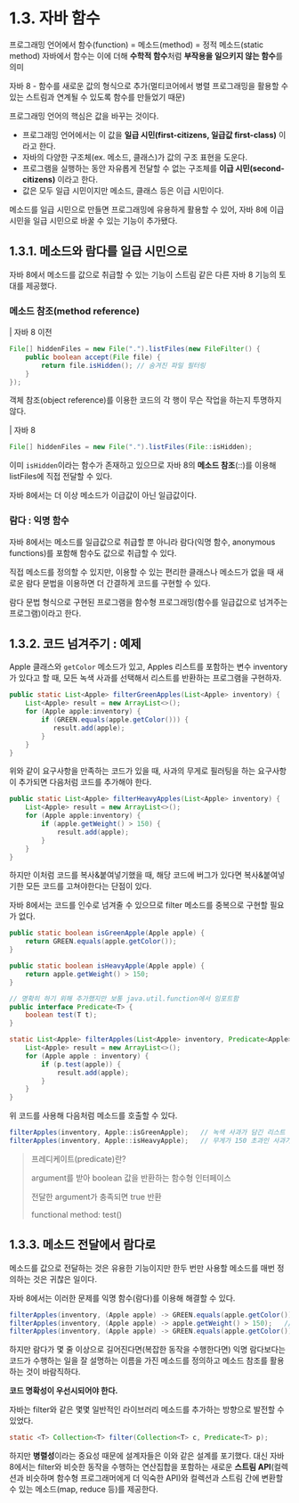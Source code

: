 # 1.3. 자바 함수

프로그래밍 언어에서 함수(function) = 메소드(method) = 정적 메소드(static method)
자바에서 함수는 이에 더해 **수학적 함수**처럼 **부작용을 일으키지 않는 함수**를 의미

자바 8 - 함수를 새로운 값의 형식으로 추가(멀티코어에서 병렬 프로그래밍을 활용할 수 있는 스트림과 연계될 수 있도록 함수를 만들었기 때문)

프로그래밍 언어의 핵심은 값을 바꾸는 것이다.

- 프로그래밍 언어에서는 이 값을 **일급 시민(first-citizens, 일급값 first-class)** 이라고 한다.
- 자바의 다양한 구조체(ex. 메소드, 클래스)가 값의 구조 표현을 도운다.
- 프로그램을 실행하는 동안 자유롭게 전달할 수 없는 구조체를 **이급 시민(second-citizens)** 이라고 한다.
- 값은 모두 일급 시민이지만 메소드, 클래스 등은 이급 시민이다.

메소드를 일급 시민으로 만들면 프로그래밍에 유용하게 활용할 수 있어, 자바 8에 이급 시민을 일급 시민으로 바꿀 수 있는 기능이 추가됐다.

## 1.3.1. 메소드와 람다를 일급 시민으로

자바 8에서 메소드를 값으로 취급할 수 있는 기능이 스트림 같은 다른 자바 8 기능의 토대를 제공했다.

### 메소드 참조(method reference)

| 자바 8 이전

```java
File[] hiddenFiles = new File(".").listFiles(new FileFilter() {
    public boolean accept(File file) {
        return file.isHidden(); // 숨겨진 파일 필터링
    }
});
```

객체 참조(object reference)를 이용한 코드의 각 행이 무슨 작업을 하는지 투명하지 않다.

| 자바 8

```java
File[] hiddenFiles = new File(".").listFiles(File::isHidden);
```

이미 `isHidden`이라는 함수가 존재하고 있으므로 자바 8의 **메소드 참조**(::)를 이용해 listFiles에 직접 전달할 수 있다.

자바 8에서는 더 이상 메소드가 이급값이 아닌 일급값이다.

### 람다 : 익명 함수

자바 8에서는 메소드를 일급값으로 취급할 뿐 아니라 람다(익명 함수, anonymous functions)를 포함해 함수도 값으로 취급할 수 있다.

직접 메소드를 정의할 수 있지만, 이용할 수 있는 편리한 클래스나 메소드가 없을 때 새로운 람다 문법을 이용하면 더 간결하게 코드를 구현할 수 있다.

람다 문법 형식으로 구현된 프로그램을 함수형 프로그래밍(함수를 일급값으로 넘겨주는 프로그램)이라고 한다.

## 1.3.2. 코드 넘겨주기 : 예제

Apple 클래스와 `getColor` 메소드가 있고, Apples 리스트를 포함하는 변수 inventory가 있다고 할 때, 모든 녹색 사과를 선택해서 리스트를 반환하는 프로그램을 구현하자.

```java
public static List<Apple> filterGreenApples(List<Apple> inventory) {
    List<Apple> result = new ArrayList<>();
    for (Apple apple:inventory) {
        if (GREEN.equals(apple.getColor())) {
           result.add(apple);
        }
    }
}
```

위와 같이 요구사항을 만족하는 코드가 있을 때, 사과의 무게로 필러팅을 하는 요구사항이 추가되면 다음처럼 코드를 추가해야 한다.

```java
public static List<Apple> filterHeavyApples(List<Apple> inventory) {
    List<Apple> result = new ArrayList<>();
    for (Apple apple:inventory) {
        if (apple.getWeight() > 150) {
            result.add(apple);
        }
    }
}
```

하지만 이처럼 코드를 복사&붙여넣기했을 때, 해당 코드에 버그가 있다면 복사&붙여넣기한 모든 코드를 고쳐야한다는 단점이 있다.

자바 8에서는 코드를 인수로 넘겨줄 수 있으므로 filter 메소드를 중복으로 구현할 필요가 없다.

```java
public static boolean isGreenApple(Apple apple) {
    return GREEN.equals(apple.getColor());
}

public static boolean isHeavyApple(Apple apple) {
    return apple.getWeight() > 150;
}

// 명확히 하기 위해 추가했지만 보통 java.util.function에서 임포트함
public interface Predicate<T> {
    boolean test(T t);
}

static List<Apple> filterApples(List<Apple> inventory, Predicate<Apple> p) {
    List<Apple> result = new ArrayList<>();
    for (Apple apple : inventory) {
        if (p.test(apple)) {
            result.add(apple);
        }
    }
}
```

위 코드를 사용해 다음처럼 메소드를 호출할 수 있다.

```java
filterApples(inventory, Apple::isGreenApple);   // 녹색 사과가 담긴 리스트 반환
filterApples(inventory, Apple::isHeavyApple);   // 무게가 150 초과인 사과가 담긴 리스트 반환
```

> 프레디케이트(predicate)란?
>
> argument를 받아 boolean 값을 반환하는 함수형 인터페이스
>
> 전달한 argument가 충족되면 true 반환
>
> functional method: test()

## 1.3.3. 메소드 전달에서 람다로

메소드를 값으로 전달하는 것은 유용한 기능이지만 한두 번만 사용할 메소드를 매번 정의하는 것은 귀찮은 일이다.

자바 8에서는 이러한 문제를 익명 함수(람다)를 이용해 해결할 수 있다.

```java
filterApples(inventory, (Apple apple) -> GREEN.equals(apple.getColor()));   // 녹색 사과가 담긴 리스트 반환
filterApples(inventory, (Apple apple) -> apple.getWeight() > 150);   // 무게가 150 초과인 사과가 담긴 리스트 반환
filterApples(inventory, (Apple apple) -> GREEN.equals(apple.getColor()) || apple.getWeight() > 150);   // 녹색이거나 무게가 150 초과인 사과가 담긴 리스트 반환
```

하지만 람다가 몇 줄 이상으로 길어진다면(복잡한 동작을 수행한다면) 익명 람다보다는 코드가 수행하는 일을 잘 설명하는 이름을 가진 메소드를 정의하고 메소드 참조를 활용하는 것이 바람직하다.

**코드 명확성이 우선시되어야 한다.**

자바는 filter와 같은 몇몇 일반적인 라이브러리 메소드를 추가하는 방향으로 발전할 수 있었다.

```java
static <T> Collection<T> filter(Collection<T> c, Predicate<T> p);
```

하지만 **병렬성**이라는 중요성 때문에 설계자들은 이와 같은 설계를 포기했다. 대신 자바 8에서는 filter와 비슷한 동작을 수행하는 연산집합을 포함하는 새로운 **스트림 API**(컬렉션과 비슷하며 함수형
프로그래머에게 더 익숙한 API)와 컬렉션과 스트림 간에 변환할 수 있는 메소드(map, reduce 등)를 제공한다.